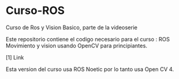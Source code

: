 # Curso-ROS
Curso de Ros y Vision Basico, parte de la videoserie 

Este repositorio contiene el codigo necesario para el curso :
ROS Movimiento y vision usando OpenCV para principiantes.

[1] Link

Esta version del curso usa ROS Noetic por lo tanto usa Open CV 4.


